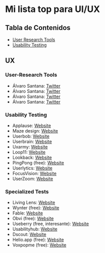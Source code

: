 # Mi lista top para UI/UX

## Tabla de Contenidos
* [User Research Tools](#User-Research-Tools)
* [Usability Testing](#prototyping.tools)

## UX
### User-Research Tools
* Álvaro Santana: [Twitter](https://twitter.com/alvaprog)
* Álvaro Santana: [Twitter](https://twitter.com/alvaprog)
* Álvaro Santana: [Twitter](https://twitter.com/alvaprog)
* Álvaro Santana: [Twitter](https://twitter.com/alvaprog)

### Usability Testing
* Applause: [Website](https://www.applause.com/)
* Maze design: [Website](https://maze.co/)
* Userbob: [Website](https://userbob.com/)
* Userbrain: [Website](https://userbrain.net/)
* Uxarmy: [Website](https://www.uxarmy.com/)
* Loop11: [Website](https://www.loop11.com/)
* Lookback: [Website](https://lookback.io/)
* PingPong (free): [Website](https://www.hellopingpong.com/)
* Userlytics: [Website](https://www.userlytics.com/)
* FocusVision: [Website](https://www.focusvision.com/)
* UserZoom: [Website](https://www.userzoom.com/es/)

### Specialized Tests
* Living Lens: [Website](https://livinglens.tv/)
* Wynter (free): [Website](https://wynter.com/)
* Fable: [Website](https://makeitfable.com/)
* Obvi (free): [Website](https://www.obvi.com/)
* Useberry (free, interesante): [Website](https://www.useberry.com/)
* Usabilityhub: [Website](https://usabilityhub.com/)
* Dscout: [Website](https://dscout.com/)
* Helio.app (free): [Website](https://helio.app/)
* Voxpopme (free): [Website](https://site.voxpopme.com/)
